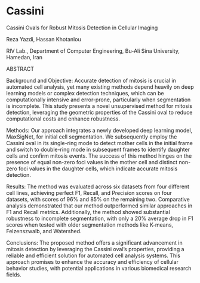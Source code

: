 # Cassini
Cassini Ovals for Robust Mitosis Detection in Cellular Imaging

Reza Yazdi, Hassan Khotanlou

RIV Lab., Department of Computer Engineering, Bu-Ali Sina University, Hamedan, Iran

ABSTRACT

Background and Objective: Accurate detection of mitosis is crucial in automated cell analysis, yet many existing methods depend heavily on deep learning models or complex detection techniques, which can be computationally intensive and error-prone, particularly when segmentation is incomplete. This study presents a novel unsupervised method for mitosis detection, leveraging the geometric properties of the Cassini oval to reduce computational costs and enhance robustness.

Methods: Our approach integrates a newly developed deep learning model, MaxSigNet, for initial cell segmentation. We subsequently employ the Cassini oval in its single-ring mode to detect mother cells in the initial frame and switch to double-ring mode in subsequent frames to identify daughter cells and confirm mitosis events. The success of this method hinges on the presence of equal non-zero foci values in the mother cell and distinct non-zero foci values in the daughter cells, which indicate accurate mitosis detection.

Results: The method was evaluated across six datasets from four different cell lines, achieving perfect F1, Recall, and Precision scores on four datasets, with scores of 96% and 85% on the remaining two. Comparative analysis demonstrated that our method outperformed similar approaches in F1 and Recall metrics. Additionally, the method showed substantial robustness to incomplete segmentation, with only a 20% average drop in F1 scores when tested with older segmentation methods like K-means, Felzenszwalb, and Watershed.

Conclusions: The proposed method offers a significant advancement in mitosis detection by leveraging the Cassini oval’s properties, providing a reliable and efficient solution for automated cell analysis systems. This approach promises to enhance the accuracy and efficiency of cellular behavior studies, with potential applications in various biomedical research fields.
